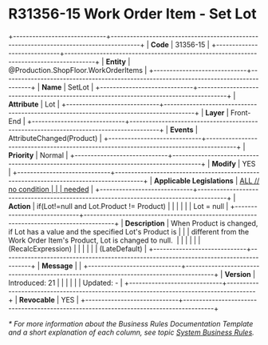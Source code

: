 ﻿---
erp.type: front-end-business-rule
erp.entity: Production.ShopFloor.WorkOrderItems
---

# R31356-15 Work Order Item  - Set Lot
+-----------------------------+---------------------------------------------------------------------------------------+
| **Code**                    | 31356-15                                                                              |
+-----------------------------+---------------------------------------------------------------------------------------+
| **Entity**                  | @Production.ShopFloor.WorkOrderItems                                                  |
+-----------------------------+---------------------------------------------------------------------------------------+
| **Name**                    | SetLot                                                                                |
+-----------------------------+---------------------------------------------------------------------------------------+
| **Attribute**               | Lot                                                                                   |
+-----------------------------+---------------------------------------------------------------------------------------+
| **Layer**                   | Front-End                                                                             |
+-----------------------------+---------------------------------------------------------------------------------------+
| **Events**                  | AttributeChanged(Product)                                                             |
+-----------------------------+---------------------------------------------------------------------------------------+
| **Priority**                | Normal                                                                                |
+-----------------------------+---------------------------------------------------------------------------------------+
| **Modify**                  | YES                                                                                   |
+-----------------------------+---------------------------------------------------------------------------------------+
| **Applicable Legislations** | [ALL // no condition                                                                  |
|                             | needed](xref:applicable-legislations)                                                 |
+-----------------------------+---------------------------------------------------------------------------------------+
| **Action**                  | if(Lot!=null and Lot.Product != Product)                                              |
|                             |                                                                                       |
|                             | Lot = null                                                                            |
+-----------------------------+---------------------------------------------------------------------------------------+
| **Description**             | When Product is changed, if Lot has a value and the specified Lot\'s Product is       |
|                             | different from the Work Order Item\'s Product, Lot is changed to null.                |
|                             |                                                                                       |
|                             | (RecalcExpression)                                                                    |
|                             |                                                                                       |
|                             | (LateDefault)                                                                         |
+-----------------------------+---------------------------------------------------------------------------------------+
| **Message**                 |                                                                                       |
+-----------------------------+---------------------------------------------------------------------------------------+
| **Version**                 | Introduced: 21                                                                        |
|                             |                                                                                       |
|                             | Updated: -                                                                            |
+-----------------------------+---------------------------------------------------------------------------------------+
| **Revocable**               | YES                                                                                   |
+-----------------------------+---------------------------------------------------------------------------------------+

*\* For more information about the Business Rules Documentation Template and a short explanation of each column, see
topic [System Business Rules](../templates/template-description-system-business-rules.md).*
